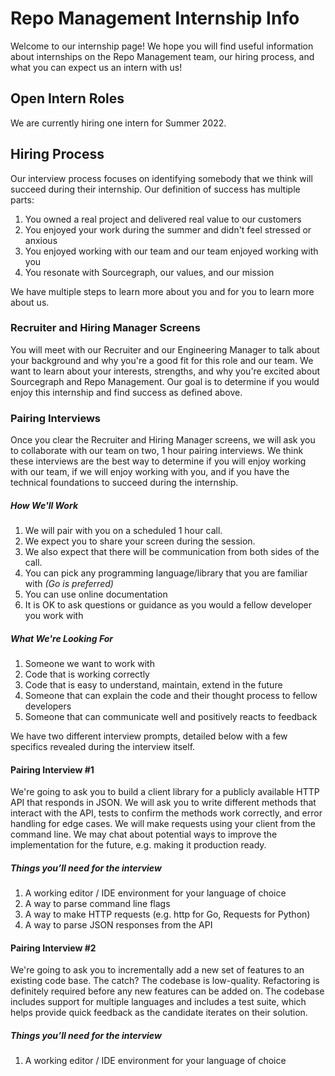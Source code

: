 # Repo Management Internship Info

Welcome to our internship page! We hope you will find useful information about internships on the Repo Management team, our hiring process, and what you can expect us an intern with us!

## Open Intern Roles
We are currently hiring one intern for Summer 2022. 

## Hiring Process
Our interview process focuses on identifying somebody that we think will succeed during their internship. Our definition of success has multiple parts:

 1. You owned a real project and delivered real value to our customers 
 2. You enjoyed your work during the summer and didn't feel stressed or anxious
 3. You enjoyed working with our team and our team enjoyed working with you
 4. You resonate with Sourcegraph, our values, and our mission

We have multiple steps to learn more about you and for you to learn more about us. 

### Recruiter and Hiring Manager Screens
You will meet with our Recruiter and our Engineering Manager to talk about your background and why you're a good fit for this role and our team. We want to learn about your interests, strengths, and why you're excited about Sourcegraph and Repo Management. Our goal is to determine if you would enjoy this internship and find success as defined above.

### Pairing Interviews
Once you clear the Recruiter and Hiring Manager screens, we will ask you to collaborate with our team on two, 1 hour pairing interviews. We think these interviews are the best way to determine if you will enjoy working with our team, if we will enjoy working with you, and if you have the technical foundations to succeed during the internship.

##### How We'll Work

1. We will pair with you on a scheduled 1 hour call.
2. We expect you to share your screen during the session.
3. We also expect that there will be communication from both sides of the call.
4. You can pick any programming language/library that you are familiar with *(Go is preferred)*
5. You can use online documentation
6. It is OK to ask questions or guidance as you would a fellow developer you work with

##### What We're Looking For
1. Someone we want to work with
2. Code that is working correctly
3. Code that is easy to understand, maintain, extend in the future
4. Someone that can explain the code and their thought process to fellow developers
5. Someone that can communicate well and positively reacts to feedback

We have two different interview prompts, detailed below with a few specifics revealed during the interview itself.

#### Pairing Interview #1
We're going to ask you to build a client library for a publicly available HTTP API that responds in JSON. We will ask you to write different methods that interact with the API, tests to confirm the methods work correctly, and error handling for edge cases. We will make requests using your client from the command line. We may chat about potential ways to improve the implementation for the future, e.g. making it production ready.

##### Things you’ll need for the interview

 1. A working editor / IDE environment for your language of choice
 2. A way to parse command line flags
 3. A way to make HTTP requests (e.g. http for Go,  Requests for Python)
 4. A way to parse JSON responses from the API

#### Pairing Interview #2
We're going to ask you to incrementally add a new set of features to an existing code base. The catch? The codebase is low-quality. Refactoring is definitely required before any new features can be added on. The codebase includes support for multiple languages and includes a test suite, which helps provide quick feedback as the candidate iterates on their solution.

##### Things you’ll need for the interview

 1. A working editor / IDE environment for your language of choice
